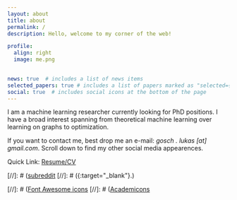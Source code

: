 ```yaml
---
layout: about
title: about
permalink: /
description: Hello, welcome to my corner of the web! 

profile:
  align: right
  image: me.png
    

news: true  # includes a list of news items
selected_papers: true # includes a list of papers marked as "selected={true}"
social: true  # includes social icons at the bottom of the page
---
```


I am a machine learning researcher currently looking for PhD positions. I have a broad interest spanning from theoretical machine learning over learning on graphs to optimization. 

If you want to contact me, best drop me an e-mail: *gosch . lukas [at] gmail.com*. Scroll down to find my other social media appearences.

Quick Link: <a href="/assets/pdf/CV.pdf">Resume/CV</a> 

[//]: # ([subreddit](http://reddit.com)
[//]: # ({:target="\_blank"}.) 

[//]: # ([Font Awesome icons](http://fortawesome.github.io/Font-Awesome/)
[//]: # ([Academicons](https://jpswalsh.github.io/academicons/)
